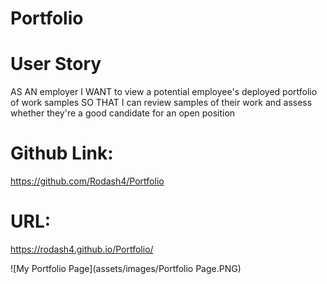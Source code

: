 # Portfolio

# User Story
AS AN employer
I WANT to view a potential employee's deployed portfolio of work samples
SO THAT I can review samples of their work and assess whether they're a good candidate for an open position

# Github Link: 
https://github.com/Rodash4/Portfolio
# URL: 
https://rodash4.github.io/Portfolio/

![My Portfolio Page](assets/images/Portfolio Page.PNG)


